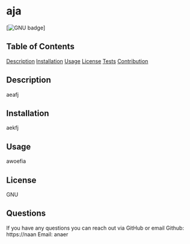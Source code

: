 # aja
  [![GNU badge](https://img.shields.io/badge/license-GPLv3-brightgreen.svg)]

## Table of Contents
[Description](#description)
[Installation](#installation)
[Usage](#usage)
[License](#license)
[Tests](#tests)
[Contribution](#contribution)

## Description 
aeafj

## Installation
aekfj

## Usage
awoefia

## License 
GNU

## Questions
If you have any questions you can reach out via GitHub or email
Github: https://naan
Email: anaer